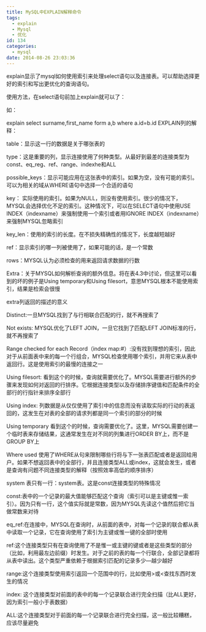 ```yaml
---
title: MySQL中EXPLAIN解释命令
tags:
  - explain
  - Mysql
  - 优化
id: 134
categories:
  - mysql
date: 2014-08-26 23:03:36
---
```


explain显示了mysql如何使用索引来处理select语句以及连接表。可以帮助选择更好的索引和写出更优化的查询语句。

使用方法，在select语句前加上explain就可以了：

如：

explain select surname,first_name form a,b where a.id=b.id 
EXPLAIN列的解释：

table：显示这一行的数据是关于哪张表的

type：这是重要的列，显示连接使用了何种类型。从最好到最差的连接类型为const、eq_reg、ref、range、indexhe和ALL

possible_keys：显示可能应用在这张表中的索引。如果为空，没有可能的索引。可以为相关的域从WHERE语句中选择一个合适的语句

key： 实际使用的索引。如果为NULL，则没有使用索引。很少的情况下，MYSQL会选择优化不足的索引。这种情况下，可以在SELECT语句中使用USE INDEX（indexname）来强制使用一个索引或者用IGNORE INDEX（indexname）来强制MYSQL忽略索引

key_len：使用的索引的长度。在不损失精确性的情况下，长度越短越好

ref：显示索引的哪一列被使用了，如果可能的话，是一个常数

rows：MYSQL认为必须检查的用来返回请求数据的行数

Extra：关于MYSQL如何解析查询的额外信息。将在表4.3中讨论，但这里可以看到的坏的例子是Using temporary和Using filesort，意思MYSQL根本不能使用索引，结果是检索会很慢

extra列返回的描述的意义

Distinct:一旦MYSQL找到了与行相联合匹配的行，就不再搜索了

Not exists: MYSQL优化了LEFT JOIN，一旦它找到了匹配LEFT JOIN标准的行，就不再搜索了

Range checked for each Record（index map:#）:没有找到理想的索引，因此对于从前面表中来的每一个行组合，MYSQL检查使用哪个索引，并用它来从表中返回行。这是使用索引的最慢的连接之一

Using filesort: 看到这个的时候，查询就需要优化了。MYSQL需要进行额外的步骤来发现如何对返回的行排序。它根据连接类型以及存储排序键值和匹配条件的全部行的行指针来排序全部行

Using index: 列数据是从仅仅使用了索引中的信息而没有读取实际的行动的表返回的，这发生在对表的全部的请求列都是同一个索引的部分的时候

Using temporary 看到这个的时候，查询需要优化了。这里，MYSQL需要创建一个临时表来存储结果，这通常发生在对不同的列集进行ORDER BY上，而不是GROUP BY上

Where used 使用了WHERE从句来限制哪些行将与下一张表匹配或者是返回给用户。如果不想返回表中的全部行，并且连接类型ALL或index，这就会发生，或者是查询有问题不同连接类型的解释（按照效率高低的顺序排序）

system 表只有一行：system表。这是const连接类型的特殊情况

const:表中的一个记录的最大值能够匹配这个查询（索引可以是主键或惟一索引）。因为只有一行，这个值实际就是常数，因为MYSQL先读这个值然后把它当做常数来对待

eq_ref:在连接中，MYSQL在查询时，从前面的表中，对每一个记录的联合都从表中读取一个记录，它在查询使用了索引为主键或惟一键的全部时使用

ref:这个连接类型只有在查询使用了不是惟一或主键的键或者是这些类型的部分（比如，利用最左边前缀）时发生。对于之前的表的每一个行联合，全部记录都将从表中读出。这个类型严重依赖于根据索引匹配的记录多少—越少越好

range:这个连接类型使用索引返回一个范围中的行，比如使用>或<查找东西时发生的情况

index: 这个连接类型对前面的表中的每一个记录联合进行完全扫描（比ALL更好，因为索引一般小于表数据）

ALL:这个连接类型对于前面的每一个记录联合进行完全扫描，这一般比较糟糕，应该尽量避免
